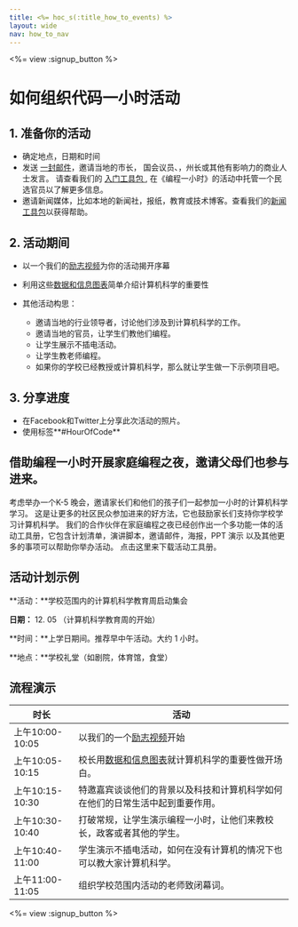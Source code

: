 ```yaml
---
title: <%= hoc_s(:title_how_to_events) %>
layout: wide
nav: how_to_nav
---
```

<%= view :signup_button %>

# 如何组织代码一小时活动

## 1. 准备你的活动

- 确定地点，日期和时间
- 发送 [一封邮件](https://docs.google.com/a/code.org/document/d/1eP41sKW7y0qq_JvkRIgZK8dWYICaGRZ4CCDETXa78wY/edit)，邀请当地的市长， 国会议员、，州长或其他有影响力的商业人士发言。 请查看我们的 [ 入门工具包 ](<%=resolve_url('/files/elected-official.pdf')%>), 在《编程一小时》的活动中托管一个民选官员以了解更多信息。
- 邀请新闻媒体，比如本地的新闻社，报纸，教育或技术博客。查看我们的[新闻工具包](<%= resolve_url('/promote/press-kit') %>)以获得帮助。

## 2. 活动期间

- 以一个我们的[励志视频](<%= resolve_url('/promote/resources#videos') %>)为你的活动揭开序幕
- 利用这些[数据和信息图表](<%= resolve_url('/promote/stats') %>)简单介绍计算机科学的重要性   
      
    
- 其他活动构思： 
    - 邀请当地的行业领导者，讨论他们涉及到计算机科学的工作。
    - 邀请当地的官员，让学生们教他们编程。
    - 让学生展示不插电活动。
    - 让学生教老师编程。
    - 如果你的学校已经教授或计算机科学，那么就让学生做一下示例项目吧。

## 3. 分享进度

- 在Facebook和Twitter上分享此次活动的照片。 
- 使用标签**#HourOfCode**

## 借助编程一小时开展家庭编程之夜，邀请父母们也参与进来。

考虑举办一个K-5 晚会，邀请家长们和他们的孩子们一起参加一小时的计算机科学学习。 这是让更多的社区民众参加进来的好方法，它也鼓励家长们支持你学校学习计算机科学。 我们的合作伙伴在家庭编程之夜已经创作出一个多功能一体的活动工具册，它包含计划清单，演讲脚本，邀请邮件，海报，PPT 演示 以及其他更多的事项可以帮助你举办活动。 点击这里[](http://www.familycodenight.org/DownloadCodeDotOrg.html)来下载活动工具册。

## 活动计划示例

**活动：**学校范围内的计算机科学教育周启动集会

**日期：** 12. 05 （计算机科学教育周的开始）

**时间：**上学日期间。推荐早中午活动。大约 1 小时。

**地点：**学校礼堂（如剧院，体育馆，食堂）   
  


## 流程演示

| 时长            | 活动                                                              |
| ------------- | --------------------------------------------------------------- |
| 上午10:00-10:05 | 以我们的一个[励志视频](<%= resolve_url('/promote/resources#videos') %>)开始   |
| 上午10:05-10:15 | 校长用[数据和信息图表](<%= resolve_url('/promote/stats') %>)就计算机科学的重要性做开场白。 |
| 上午10:15-10:30 | 特邀嘉宾谈谈他们的背景以及科技和计算机科学如何在他们的日常生活中起到重要作用。                         |
| 上午10:30-10:40 | 打破常规，让学生演示编程一小时，让他们来教校长，政客或者其他的学生。                              |
| 上午10:40-11:00 | 学生演示不插电活动，如何在没有计算机的情况下也可以教大家计算机科学。                              |
| 上午11:00-11:05 | 组织学校范围内活动的老师致闭幕词。                                               |

<%= view :signup_button %>